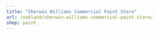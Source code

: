 ```yaml
---
title: "Sherwin Williams Commercial Paint Store"
url: /oakland/sherwin-williams-commercial-paint-store/
shop: paint
---
```

